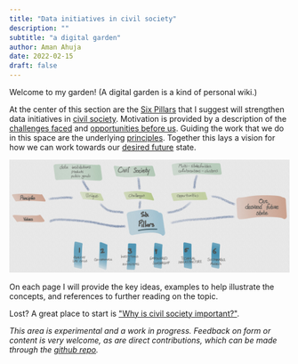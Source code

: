 ```yaml
---
title: "Data initiatives in civil society"
description: ""
subtitle: "a digital garden"
author: Aman Ahuja
date: 2022-02-15
draft: false
---
```


Welcome to my garden! (A digital garden is a kind of personal wiki.)

At the center of this section are the [Six Pillars](pillars-of-capacity.md) that I suggest will strengthen data initiatives in [civil society](why-is-civil-society-important.md). Motivation is provided by a description of the [challenges faced](challenges.md) and [opportunities before us](opportunities.md). Guiding the work that we do in this space are the underlying [principles](principles.md). Together this lays a vision for how we can work towards our [desired future](desired_future_state.md) state.

<img src="images/dpcs_website_quartz_graph.jpg" title="Overview sketch of content" alt="Overview sketch of content" width="800">

On each page I will provide the key ideas, examples to help illustrate the concepts, and references to further reading on the topic.

Lost? A great place to start is ["Why is civil society important?"](why-is-civil-society-important.md).

*This area is experimental and a work in progress. Feedback on form or content is very welcome, as are direct contributions, which can be made through the [github repo](https://github.com/amanahuja/amanahuja.github.io/tree/main/content/garden).*

